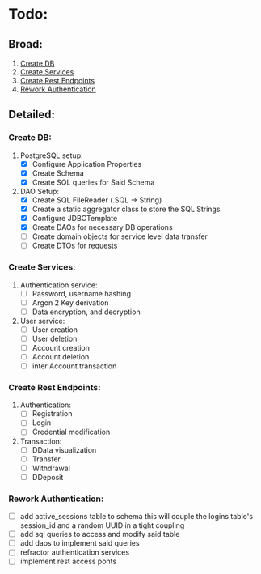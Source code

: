 # Todo:

## Broad:

1.  [Create DB](#create-db)
2.  [Create Services](#create-services)
3.  [Create Rest Endpoints](#create-rest-endpoints)
3.  [Rework Authentication](#rework-authentication)

## Detailed:

### Create DB:

1.  PostgreSQL setup:
    - [x] Configure Application Properties
    - [x] Create Schema
    - [x] Create SQL queries for Said Schema
2.  DAO Setup:
    - [x] Create SQL FileReader (.SQL -> String)
    - [x] Create a static aggregator class to store the SQL Strings
    - [x] Configure JDBCTemplate
    - [x] Create DAOs for necessary DB operations
    - [ ] Create domain objects for service level data transfer
    - [ ] Create DTOs for requests

### Create Services:

1. Authentication service:
   - [ ] Password, username hashing
   - [ ] Argon 2 Key derivation
   - [ ] Data encryption, and decryption
2. User service:
   - [ ] User creation
   - [ ] User deletion
   - [ ] Account creation
   - [ ] Account deletion
   - [ ] inter Account transaction

### Create Rest Endpoints:

1. Authentication:
   - [ ] Registration
   - [ ] Login
   - [ ] Credential modification
2. Transaction:
   - [ ] DData visualization
   - [ ] Transfer
   - [ ] Withdrawal
   - [ ] DDeposit

### Rework Authentication:
- [ ] add active_sessions table to schema
      this will couple the logins table's session_id and a random UUID in a tight coupling
- [ ] add sql queries to access and modify said table
- [ ] add daos to implement said queries
- [ ] refractor authentication services
- [ ] implement rest access ponts
